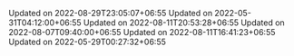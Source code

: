 
Updated on 2022-08-29T23:05:07+06:55
Updated on 2022-05-31T04:12:00+06:55
Updated on 2022-08-11T20:53:28+06:55
Updated on 2022-08-07T09:40:00+06:55
Updated on 2022-08-11T16:41:23+06:55
Updated on 2022-05-29T00:27:32+06:55